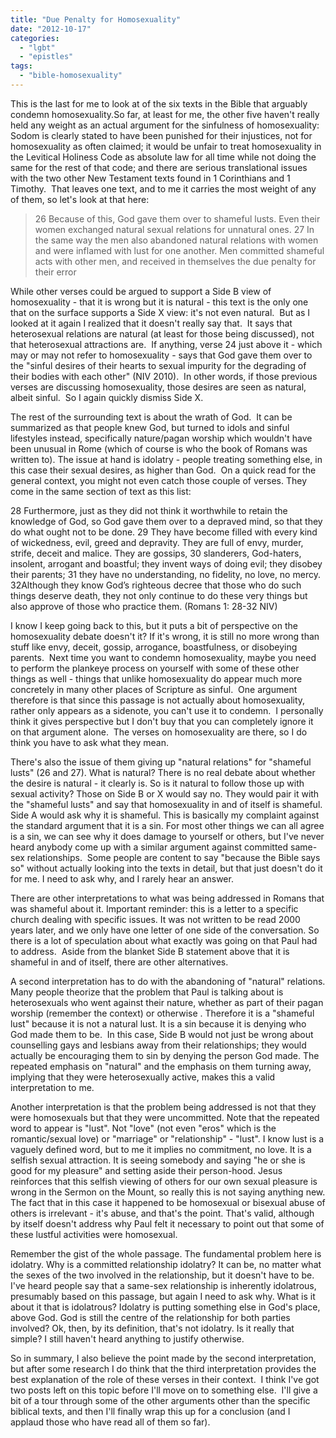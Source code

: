 ```yaml
---
title: "Due Penalty for Homosexuality"
date: "2012-10-17"
categories: 
  - "lgbt"
  - "epistles"
tags: 
  - "bible-homosexuality"
---
```


This is the last for me to look at of the six texts in the Bible that arguably condemn homosexuality.So far, at least for me, the other five haven't really held any weight as an actual argument for the sinfulness of homosexuality: Sodom is clearly stated to have been punished for their injustices, not for homosexuality as often claimed; it would be unfair to treat homosexuality in the Levitical Holiness Code as absolute law for all time while not doing the same for the rest of that code; and there are serious translational issues with the two other New Testament texts found in 1 Corinthians and 1 Timothy.  That leaves one text, and to me it carries the most weight of any of them, so let's look at that here:

> 26 Because of this, God gave them over to shameful lusts. Even their women exchanged natural sexual relations for unnatural ones. 27 In the same way the men also abandoned natural relations with women and were inflamed with lust for one another. Men committed shameful acts with other men, and received in themselves the due penalty for their error

<!--more-->While other verses could be argued to support a Side B view of homosexuality - that it is wrong but it is natural - this text is the only one that on the surface supports a Side X view: it's not even natural.  But as I looked at it again I realized that it doesn't really say that.  It says that heterosexual relations are natural (at least for those being discussed), not that heterosexual attractions are.  If anything, verse 24 just above it - which may or may not refer to homosexuality - says that God gave them over to the "sinful desires of their hearts to sexual impurity for the degrading of their bodies with each other" (NIV 2010).  In other words, if those previous verses are discussing homosexuality, those desires are seen as natural, albeit sinful.  So I again quickly dismiss Side X.

The rest of the surrounding text is about the wrath of God.  It can be summarized as that people knew God, but turned to idols and sinful lifestyles instead, specifically nature/pagan worship which wouldn't have been unusual in Rome (which of course is who the book of Romans was written to). The issue at hand is idolatry - people treating something else, in this case their sexual desires, as higher than God.  On a quick read for the general context, you might not even catch those couple of verses. They come in the same section of text as this list:

28 Furthermore, just as they did not think it worthwhile to retain the knowledge of God, so God gave them over to a depraved mind, so that they do what ought not to be done. 29 They have become filled with every kind of wickedness, evil, greed and depravity. They are full of envy, murder, strife, deceit and malice. They are gossips, 30 slanderers, God-haters, insolent, arrogant and boastful; they invent ways of doing evil; they disobey their parents; 31 they have no understanding, no fidelity, no love, no mercy. 32Although they know God’s righteous decree that those who do such things deserve death, they not only continue to do these very things but also approve of those who practice them. (Romans 1: 28-32 NIV)

I know I keep going back to this, but it puts a bit of perspective on the homosexuality debate doesn't it? If it's wrong, it is still no more wrong than stuff like envy, deceit, gossip, arrogance, boastfulness, or disobeying parents.  Next time you want to condemn homosexuality, maybe you need to perform the plankeye process on yourself with some of these other things as well - things that unlike homosexuality do appear much more concretely in many other places of Scripture as sinful.  One argument therefore is that since this passage is not actually about homosexuality, rather only appears as a sidenote, you can't use it to condemn.  I personally think it gives perspective but I don't buy that you can completely ignore it on that argument alone.  The verses on homosexuality are there, so I do think you have to ask what they mean.

There's also the issue of them giving up "natural relations" for "shameful lusts" (26 and 27). What is natural? There is no real debate about whether the desire is natural - it clearly is. So is it natural to follow those up with sexual activity? Those on Side B or X would say no. They would pair it with the "shameful lusts" and say that homosexuality in and of itself is shameful. Side A would ask why it is shameful. This is basically my complaint against the standard argument that it is a sin. For most other things we can all agree is a sin, we can see why it does damage to yourself or others, but I've never heard anybody come up with a similar argument against committed same-sex relationships.  Some people are content to say "because the Bible says so" without actually looking into the texts in detail, but that just doesn't do it for me. I need to ask why, and I rarely hear an answer.

There are other interpretations to what was being addressed in Romans that was shameful about it. Important reminder: this is a letter to a specific church dealing with specific issues. It was not written to be read 2000 years later, and we only have one letter of one side of the conversation. So there is a lot of speculation about what exactly was going on that Paul had to address.  Aside from the blanket Side B statement above that it is shameful in and of itself, there are other alternatives.

A second interpretation has to do with the abandoning of "natural" relations. Many people theorize that the problem that Paul is talking about is heterosexuals who went against their nature, whether as part of their pagan worship (remember the context) or otherwise . Therefore it is a "shameful lust" because it is not a natural lust. It is a sin because it is denying who God made them to be.  In this case, Side B would not just be wrong about counselling gays and lesbians away from their relationships; they would actually be encouraging them to sin by denying the person God made. The repeated emphasis on "natural" and the emphasis on them turning away, implying that they were heterosexually active, makes this a valid interpretation to me.

Another interpretation is that the problem being addressed is not that they were homosexuals but that they were uncommitted. Note that the repeated word to appear is "lust". Not "love" (not even "eros" which is the romantic/sexual love) or "marriage" or "relationship" - "lust". I know lust is a vaguely defined word, but to me it implies no commitment, no love. It is a selfish sexual attraction. It is seeing somebody and saying "he or she is good for my pleasure" and setting aside their person-hood. Jesus reinforces that this selfish viewing of others for our own sexual pleasure is wrong in the Sermon on the Mount, so really this is not saying anything new. The fact that in this case it happened to be homosexual or bisexual abuse of others is irrelevant - it's abuse, and that's the point. That's valid, although by itself doesn't address why Paul felt it necessary to point out that some of these lustful activities were homosexual.

Remember the gist of the whole passage. The fundamental problem here is idolatry. Why is a committed relationship idolatry? It can be, no matter what the sexes of the two involved in the relationship, but it doesn't have to be. I've heard people say that a same-sex relationship is inherently idolatrous, presumably based on this passage, but again I need to ask why. What is it about it that is idolatrous? Idolatry is putting something else in God's place, above God. God is still the centre of the relationship for both parties involved? Ok, then, by its definition, that's not idolatry. Is it really that simple? I still haven't heard anything to justify otherwise.

So in summary, I also believe the point made by the second interpretation, but after some research I do think that the third interpretation provides the best explanation of the role of these verses in their context.  I think I've got two posts left on this topic before I'll move on to something else.  I'll give a bit of a tour through some of the other arguments other than the specific biblical texts, and then I'll finally wrap this up for a conclusion (and I applaud those who have read all of them so far).
